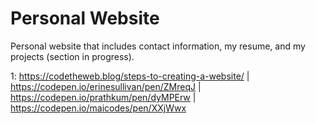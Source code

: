 # Personal Website
Personal website that includes contact information, my resume, and my projects (section in progress). 

<a name = "Citations">1</a>: https://codetheweb.blog/steps-to-creating-a-website/ | https://codepen.io/erinesullivan/pen/ZMreqJ | https://codepen.io/prathkum/pen/dyMPErw | https://codepen.io/maicodes/pen/XXjWwx
